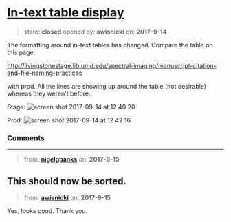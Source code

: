 # [In-text table display](https://github.com/livingstoneonline/livingstoneonline/issues/216)

> state: **closed** opened by: **awisnicki** on: **2017-9-14**

The formatting around in-text tables has changed. Compare the table on this page: 

http://livingstonestage.lib.umd.edu/spectral-imaging/manuscript-citation-and-file-naming-practices

with prod. All the lines are showing up around the table (not desirable) whereas they weren&#x27;t before:

Stage:
![screen shot 2017-09-14 at 12 40 20](https://user-images.githubusercontent.com/12518623/30444975-43916d00-994a-11e7-86f3-1f2cb24b043c.png)

Prod:
![screen shot 2017-09-14 at 12 42 16](https://user-images.githubusercontent.com/12518623/30444981-46a3cff6-994a-11e7-868c-5e7c13420e6e.png)



### Comments

---
> from: [**nigelgbanks**](https://github.com/livingstoneonline/livingstoneonline/issues/216#issuecomment-329861547) on: **2017-9-15**

This should now be sorted.
---
> from: [**awisnicki**](https://github.com/livingstoneonline/livingstoneonline/issues/216#issuecomment-329873178) on: **2017-9-15**

Yes, looks good. Thank you.
